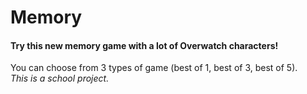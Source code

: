 # Memory
#### Try this new memory game with a lot of Overwatch characters!
You can choose from 3 types of game (best of 1, best of 3, best of 5).<br>
<em>This is a school project.</em>
